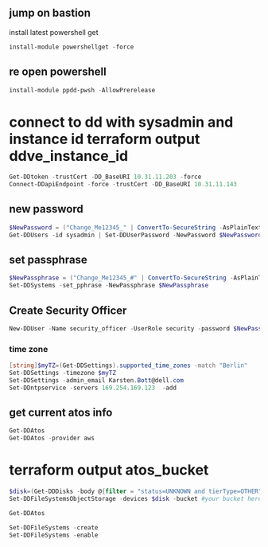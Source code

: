 ## jump on bastion
install latest powershell get
```powershell
install-module powershellget -force
```
## re open powershell
```powershell
install-module ppdd-pwsh -AllowPrerelease
```


# connect to dd with sysadmin and instance id terraform output ddve_instance_id
```powershell
Get-DDtoken -trustCert -DD_BaseURI 10.31.11.203 -force
Connect-DDapiEndpoint -force -trustCert -DD_BaseURI 10.31.11.143
```
## new password
```powershell
$NewPassword = ("Change_Me12345_" | ConvertTo-SecureString -AsPlainText -force)
Get-DDUsers -id sysadmin | Set-DDUserPassword -NewPassword $NewPassword 
```
## set passphrase
```Powershell
$NewPassphrase = ("Change_Me12345_#" | ConvertTo-SecureString -AsPlainText -force)
Set-DDSystems -set_pphrase -NewPassphrase $NewPassphrase
```
## Create Security Officer
```powershell
New-DDUser -Name security_officer -UserRole security -password $NewPassphrase
```

### time zone
```powershell
[string]$myTZ=(Get-DDSettings).supported_time_zones -match "Berlin"
Set-DDSettings -timezone $myTZ
Set-DDSettings -admin_email Karsten.Bott@dell.com
Set-DDntpservice -servers 169.254.169.123  -add
```


## get current atos info
```powershell
Get-DDAtos
Get-DDAtos -provider aws
```
# terraform output atos_bucket
```powershell
$disk=(Get-DDDisks -body @{filter = "status=UNKNOWN and tierType=OTHER" }).device
Set-DDFileSystemsObjectStorage -devices $disk -bucket #your bucket here
```

```powershell
Get-DDAtos
```

```powershell
Set-DDFileSystems -create
Set-DDFileSystems -enable
```


